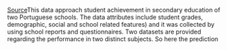 [Source](https://archive.ics.uci.edu/dataset/320/student+performance)This data approach student achievement in secondary education of two Portuguese schools. The data attributes include student grades, demographic, social and school related features) and it was collected by using school reports and questionnaires. Two datasets are provided regarding the performance in two distinct subjects. So here the prediction
